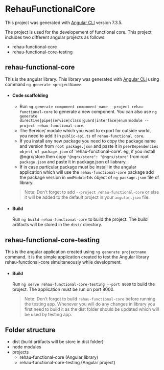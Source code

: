# RehauFunctionalCore

This project was generated with [Angular CLI](https://github.com/angular/angular-cli) version 7.3.5.

The project is used for the developement of functional core. This project includes two different angular projects as follows:
- rehau-functional-core
- rehau-functional-core-testing

## rehau-functional-core
This is the angular library.
This library was generated with [Angular CLI](https://github.com/angular/angular-cli) using command `ng generate <projectName>`

- #### Code scaffolding

    - Run `ng generate component component-name --project rehau-functional-core` to generate a new component. You can also use `ng generate directive|pipe|service|class|guard|interface|enum|module --project rehau-functional-core`.
    - The Service/ module which you want to export for outside world, you need to add it in `public-api.ts` of `rehau-functional core`.
    - If you install any new package you need to copy the package name and version from `root package.json` and paste it in `peerDependencies object of package.json` of 'rehau-functional-core'. 
    eg, if you install @ngrx/store then copy `"@ngrx/store": "@ngrx/store"` from root `package.json` and paste it in package.json of liabrary.
    - If in case particular package must be install in the angular application which will use the `rehau-functional-core` package add the package version in `umdModuleIds` object of `ng-package.json` file of library.
    
    > Note: Don't forget to add `--project rehau-functional-core` or else it will be added to the default project in your `angular.json` file. 


- #### Build
    Run `ng build rehau-functional-core` to build the project. The build artifacts will be stored in the `dist/` directory.
 
## rehau-functional-core-testing
This is the angular application created using `ng generate projectname` command. it is the simple application created to test the Angular library rehau-functional-core simultaneously while development.

- #### Build
    Run `ng serve rehau-functional-core-testing --port 8000` to build the project. The application must be run on port 8000.

    > Note: Don't forgot to build `rehau-functional-core` before running the testing app. Whenever you will do any changes in library you first need to build it as the dist folder should be updated which will be used by testing app. 
 
## Folder structure

- dist (build artifacts will be store in dist folder)
- node modules
- projects
    - rehau-functional-core (Angular library)
    - rehau-functional-core-testing (Angular project)

